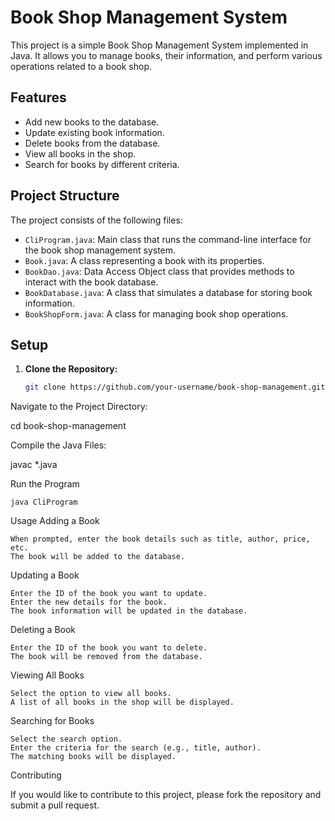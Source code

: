 # Book Shop Management System

This project is a simple Book Shop Management System implemented in Java. It allows you to manage books, their information, and perform various operations related to a book shop.

## Features

- Add new books to the database.
- Update existing book information.
- Delete books from the database.
- View all books in the shop.
- Search for books by different criteria.

## Project Structure

The project consists of the following files:

- `CliProgram.java`: Main class that runs the command-line interface for the book shop management system.
- `Book.java`: A class representing a book with its properties.
- `BookDao.java`: Data Access Object class that provides methods to interact with the book database.
- `BookDatabase.java`: A class that simulates a database for storing book information.
- `BookShopForm.java`: A class for managing book shop operations.

## Setup

1. **Clone the Repository:**
   ```bash
   git clone https://github.com/your-username/book-shop-management.git

Navigate to the Project Directory:


cd book-shop-management

Compile the Java Files:

javac *.java

Run the Program

    java CliProgram

Usage
Adding a Book

    When prompted, enter the book details such as title, author, price, etc.
    The book will be added to the database.

Updating a Book

    Enter the ID of the book you want to update.
    Enter the new details for the book.
    The book information will be updated in the database.

Deleting a Book

    Enter the ID of the book you want to delete.
    The book will be removed from the database.

Viewing All Books

    Select the option to view all books.
    A list of all books in the shop will be displayed.

Searching for Books

    Select the search option.
    Enter the criteria for the search (e.g., title, author).
    The matching books will be displayed.

Contributing

If you would like to contribute to this project, please fork the repository and submit a pull request.
